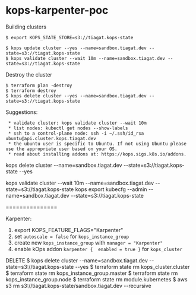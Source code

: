 # kops-karpenter-poc

Building clusters

```
$ export KOPS_STATE_STORE=s3://tiagat.kops-state
```

```
$ kops update cluster --yes --name=sandbox.tiagat.dev --state=s3://tiagat.kops-state
$ kops validate cluster --wait 10m --name=sandbox.tiagat.dev --state=s3://tiagat.kops-state
```

Destroy the cluster

```
$ terraform plan -destroy
$ terraform destroy
$ kops delete cluster --yes --name=sandbox.tiagat.dev --state=s3://tiagat.kops-state
```

Suggestions:

```
 * validate cluster: kops validate cluster --wait 10m
 * list nodes: kubectl get nodes --show-labels
 * ssh to a control-plane node: ssh -i ~/.ssh/id_rsa ubuntu@api.cluster.kops.tiagat.dev
 * the ubuntu user is specific to Ubuntu. If not using Ubuntu please use the appropriate user based on your OS.
 * read about installing addons at: https://kops.sigs.k8s.io/addons.
```

kops delete cluster --name=sandbox.tiagat.dev --state=s3://tiagat.kops-state --yes

kops validate cluster --wait 10m --name=sandbox.tiagat.dev --state=s3://tiagat.kops-state
kops export kubecfg --admin --name=sandbox.tiagat.dev --state=s3://tiagat.kops-state

===============

Karpenter:

1. export KOPS_FEATURE_FLAGS="Karpenter"
2. set `autoscale = false` for `kops_instance_group`
3. create new `kops_instance_group` with `manager = "Karpenter"`
4. enable kOps addon `karpenter {  enabled = true }` for `kops_cluster`

DELETE
$ kops delete cluster --name=sandbox.tiagat.dev --state=s3://tiagat.kops-state --yes
$ terraform state rm kops_cluster.cluster
$ terraform state rm kops_instance_group.master
$ terraform state rm kops_instance_group.node
$ terraform state rm module.kubernetes
$ aws s3 rm s3://tiagat.kops-state/sandbox.tiagat.dev --recursive
